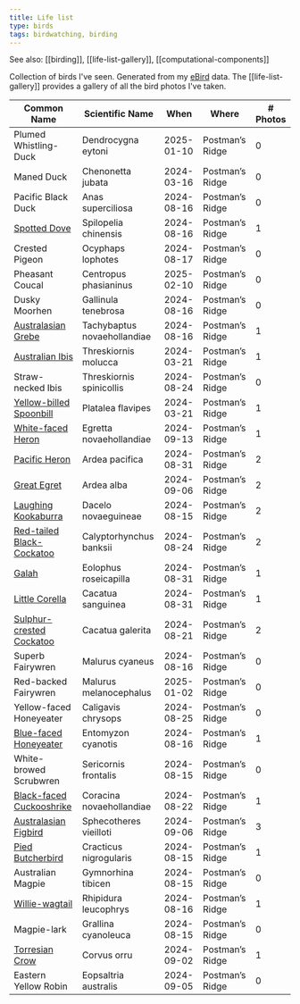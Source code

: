 ```yaml
---
title: Life list
type: birds
tags: birdwatching, birding
---
```


See also: [[birding]], [[life-list-gallery]], [[computational-components]]

Collection of birds I've seen. Generated from my [eBird](https://ebird.org) data. The [[life-list-gallery]] provides a gallery of all the bird photos I've taken.

| Common Name | Scientific Name | When | Where | # Photos |
| -------------|-----------------|----------|-----| ----- |
| Plumed Whistling-Duck | Dendrocygna eytoni | 2025-01-10 | Postman’s Ridge | 0 | 
| Maned Duck | Chenonetta jubata | 2024-03-16 | Postman’s Ridge | 0 | 
| Pacific Black Duck | Anas superciliosa | 2024-08-16 | Postman’s Ridge | 0 | 
| [Spotted Dove](./spottedDove.md) | Spilopelia chinensis | 2024-08-16 | Postman’s Ridge | 1 | 
| Crested Pigeon | Ocyphaps lophotes | 2024-08-17 | Postman’s Ridge | 0 | 
| Pheasant Coucal | Centropus phasianinus | 2025-02-10 | Postman’s Ridge | 0 | 
| Dusky Moorhen | Gallinula tenebrosa | 2024-08-16 | Postman’s Ridge | 0 | 
| [Australasian Grebe](./australasianGrebe.md) | Tachybaptus novaehollandiae | 2024-08-16 | Postman’s Ridge | 1 | 
| [Australian Ibis](./australianIbis.md) | Threskiornis molucca | 2024-03-21 | Postman’s Ridge | 1 | 
| Straw-necked Ibis | Threskiornis spinicollis | 2024-08-24 | Postman’s Ridge | 0 | 
| [Yellow-billed Spoonbill](./yellowbilledSpoonbill.md) | Platalea flavipes | 2024-03-21 | Postman’s Ridge | 1 | 
| [White-faced Heron](./whitefacedHeron.md) | Egretta novaehollandiae | 2024-09-13 | Postman’s Ridge | 1 | 
| [Pacific Heron](./pacificHeron.md) | Ardea pacifica | 2024-08-31 | Postman’s Ridge | 2 | 
| [Great Egret](./greatEgret.md) | Ardea alba | 2024-09-06 | Postman’s Ridge | 2 | 
| [Laughing Kookaburra](./laughingKookaburra.md) | Dacelo novaeguineae | 2024-08-15 | Postman’s Ridge | 2 | 
| [Red-tailed Black-Cockatoo](./redtailedBlackCockatoo.md) | Calyptorhynchus banksii | 2024-08-24 | Postman’s Ridge | 2 | 
| [Galah](./galah.md) | Eolophus roseicapilla | 2024-08-31 | Postman’s Ridge | 1 | 
| [Little Corella](./littleCorella.md) | Cacatua sanguinea | 2024-08-31 | Postman’s Ridge | 1 | 
| [Sulphur-crested Cockatoo](./sulphurcrestedCockatoo.md) | Cacatua galerita | 2024-08-21 | Postman’s Ridge | 2 | 
| Superb Fairywren | Malurus cyaneus | 2024-08-16 | Postman’s Ridge | 0 | 
| Red-backed Fairywren | Malurus melanocephalus | 2025-01-02 | Postman’s Ridge | 0 | 
| Yellow-faced Honeyeater | Caligavis chrysops | 2024-08-25 | Postman’s Ridge | 0 | 
| [Blue-faced Honeyeater](./bluefacedHoneyeater.md) | Entomyzon cyanotis | 2024-08-16 | Postman’s Ridge | 1 | 
| White-browed Scrubwren | Sericornis frontalis | 2024-08-15 | Postman’s Ridge | 0 | 
| [Black-faced Cuckooshrike](./blackfacedCuckooshrike.md) | Coracina novaehollandiae | 2024-08-22 | Postman’s Ridge | 1 | 
| [Australasian Figbird](./australasianFigbird.md) | Sphecotheres vieilloti | 2024-09-06 | Postman’s Ridge | 3 | 
| [Pied Butcherbird](./piedButcherbird.md) | Cracticus nigrogularis | 2024-08-15 | Postman’s Ridge | 1 | 
| Australian Magpie | Gymnorhina tibicen | 2024-08-15 | Postman’s Ridge | 0 | 
| [Willie-wagtail](./williewagtail.md) | Rhipidura leucophrys | 2024-08-16 | Postman’s Ridge | 1 | 
| Magpie-lark | Grallina cyanoleuca | 2024-08-15 | Postman’s Ridge | 0 | 
| [Torresian Crow](./torresianCrow.md) | Corvus orru | 2024-09-02 | Postman’s Ridge | 1 | 
| Eastern Yellow Robin | Eopsaltria australis | 2024-09-05 | Postman’s Ridge | 0 | 
